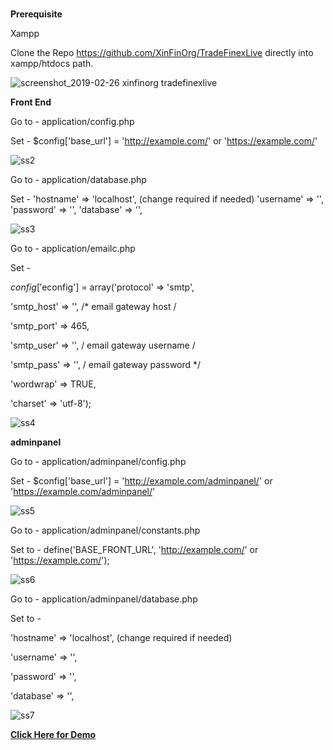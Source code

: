 #

**Prerequisite**

Xampp

Clone the Repo https://github.com/XinFinOrg/TradeFinexLive  directly into xampp/htdocs path.

![screenshot_2019-02-26 xinfinorg tradefinexlive](https://user-images.githubusercontent.com/22572604/53394517-8d17d280-39c5-11e9-875c-510792592022.png)

**Front End**

Go to - application/config.php

Set - $config['base_url'] = 'http://example.com/' or 'https://example.com/'

![ss2](https://user-images.githubusercontent.com/22572604/53398863-ae31f080-39d0-11e9-9c6c-4c293bfa2220.png)

Go to - application/database.php

Set -
'hostname' => 'localhost', (change required if needed)
'username' => '',
'password' => '',
'database' => '',

![ss3](https://user-images.githubusercontent.com/22572604/53399063-2ef0ec80-39d1-11e9-8f1a-f29c38c1d422.png)


Go to - application/emailc.php

Set -

$config['$econfig'] = array('protocol' => 'smtp',

'smtp_host' => '', /* email gateway host /

'smtp_port' => 465,

'smtp_user' => '', / email gateway username /

'smtp_pass' => '', / email gateway password */

'wordwrap' => TRUE,

'charset' => 'utf-8');

![ss4](https://user-images.githubusercontent.com/22572604/53399233-9444dd80-39d1-11e9-8cb1-87b9e948066b.png)


**adminpanel**

Go to - application/adminpanel/config.php

Set - $config['base_url'] = 'http://example.com/adminpanel/' or 'https://example.com/adminpanel/'

![ss5](https://user-images.githubusercontent.com/22572604/53400806-a5dbb480-39d4-11e9-9efd-165507ee1d2e.png)


Go to - application/adminpanel/constants.php

Set to - define('BASE_FRONT_URL', 'http://example.com/' or 'https://example.com/');

![ss6](https://user-images.githubusercontent.com/22572604/53404917-ac6e2a00-39dc-11e9-9dea-463783a8bdc8.png)


Go to - application/adminpanel/database.php

Set to -

'hostname' => 'localhost', (change required if needed)

'username' => '',

'password' => '',

'database' => '',

![ss7](https://user-images.githubusercontent.com/22572604/53405031-f35c1f80-39dc-11e9-8193-37435f7c6389.png)



**[Click Here for Demo](https://www.youtube.com/watch?v=C0DF2A5ssk8)**
